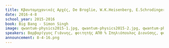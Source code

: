 ```yaml
---
title: Κβαντομηχανικές Αρχές, De Broglie, W.K.Heisenberg, E.Schrodinger
date: 2016-4-8
school_year: 2015-2016
book: Big Bang - Simon Singh
image: qwantum-physics2015-1.jpg, qwantum-physics2015-2.jpg, qwantum-physics2015-3.jpg. qwantum-physics2015-4.jpg
speakers: Βαρβαρίγγος Γιάννης, φοιτητής ΑΠΘ % Σπηλιόπουλος Διονύσης, φοιτητής ΕΜΠ % Πούλιος Δημήτρης, 26ο Λύκειο Αθηνών % Σπηλιόπουλος Αιμίλιος, Α1 
announcement: 8-4-16.png
---
```

